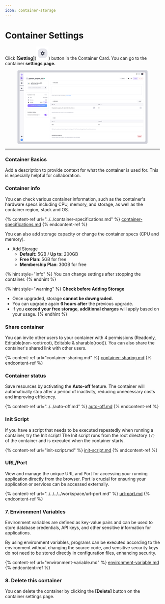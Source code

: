 ```yaml
---
icon: container-storage
---
```


# Container Settings

Click **\[Setting]**(<img src="../../../../../.gitbook/assets/setting (1).png" alt="" data-size="line">) button in the Container Card. You can go to the container **settings page.**

<figure><img src="../../../../../.gitbook/assets/Setting.png" alt=""><figcaption></figcaption></figure>

***

### **Container Basics**

Add a description to provide context for what the container is used for. This is especially helpful for collaboration.

### **Container info**

You can check various container information, such as the container's hardware specs including CPU, memory, and storage, as well as the container region, stack and OS.

{% content-ref url="../../container-specifications.md" %}
[container-specifications.md](../../container-specifications.md)
{% endcontent-ref %}

You can also add storage capacity or change the container specs (CPU and memory).

* Add Storage
  * **Default:** 5GB / **Up to:** 200GB
  * **Free Plan**: 5GB for free
  * **Membership Plan**: 30GB for free

{% hint style="info" %}
You can change settings after stopping the container.
{% endhint %}

{% hint style="warning" %}
**Check before Adding Storage**

* Once upgraded, storage **cannot be downgraded.**
* You can upgrade again **6 hours after** the previous upgrade.
* If you **exceed your free storage**, **additional charges** will apply based on your usage.
{% endhint %}

### Share container

You can invite other users to your container with 4 permissions (Readonly, Editable(non-root/root), Editable & sharable(root)). You can also share the container's shared link with other users.

{% content-ref url="container-sharing.md" %}
[container-sharing.md](container-sharing.md)
{% endcontent-ref %}

### **Container status**

Save resources by activating the **Auto-off** feature. The container will automatically stop after a period of inactivity, reducing unnecessary costs and improving efficiency.

{% content-ref url="../../auto-off.md" %}
[auto-off.md](../../auto-off.md)
{% endcontent-ref %}

### **Init Script**

If you have a script that needs to be executed repeatedly when running a container, try the Init script! The Init script runs from the root directory `(/)` of the container and is executed when the container starts.

{% content-ref url="init-script.md" %}
[init-script.md](init-script.md)
{% endcontent-ref %}

### **URL/Port**

View and manage the unique URL and Port for accessing your running application directly from the browser. Port is crucial for ensuring your application or services can be accessed externally.

{% content-ref url="../../../../workspace/url-port.md" %}
[url-port.md](../../../../workspace/url-port.md)
{% endcontent-ref %}

### **7. Environment Variables**

Environment variables are defined as key-value pairs and can be used to store database credentials, API keys, and other sensitive information for applications.&#x20;

By using environment variables, programs can be executed according to the environment without changing the source code, and sensitive security keys do not need to be stored directly in configuration files, enhancing security.

{% content-ref url="environment-variable.md" %}
[environment-variable.md](environment-variable.md)
{% endcontent-ref %}

### **8. Delete this container**

You can delete the container by clicking the **\[Delete]** button on the container settings page.

